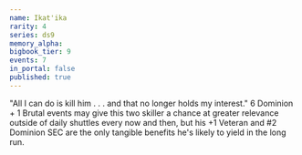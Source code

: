 ```yaml
---
name: Ikat'ika
rarity: 4
series: ds9
memory_alpha:
bigbook_tier: 9
events: 7
in_portal: false
published: true
---
```


"All I can do is kill him . . . and that no longer holds my interest." 6 Dominion + 1 Brutal events may give this two skiller a chance at greater relevance outside of daily shuttles every now and then, but his +1 Veteran and #2 Dominion SEC are the only tangible benefits he's likely to yield in the long run.
